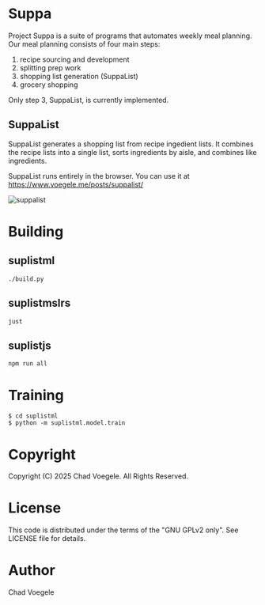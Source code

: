# Suppa
Project Suppa is a suite of programs that automates weekly meal planning. Our meal planning consists of four main steps:

1. recipe sourcing and development
2. splitting prep work
3. shopping list generation (SuppaList)
4. grocery shopping

Only step 3, SuppaList, is currently implemented.

## SuppaList
SuppaList generates a shopping list from recipe ingedient lists. It combines the recipe lists into a single list, sorts ingredients by aisle, and combines like ingredients.

SuppaList runs entirely in the browser. You can use it at https://www.voegele.me/posts/suppalist/

![suppalist](https://github.com/user-attachments/assets/7ce575bc-87be-4cb5-b07a-ce7f857c148e)

# Building
## suplistml
```
./build.py
```

## suplistmslrs
```
just
```

## suplistjs
```
npm run all
```

# Training
```
$ cd suplistml
$ python -m suplistml.model.train
```

# Copyright
Copyright (C) 2025 Chad Voegele. All Rights Reserved.

# License
This code is distributed under the terms of the "GNU GPLv2 only". See LICENSE file for details.

# Author
Chad Voegele
